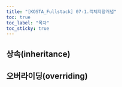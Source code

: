 ```yaml
---
title: "[KOSTA_Fullstack] 07-1.객체지향개념"
toc: true
toc_label: "목차"
toc_sticky: true
---
```


## 상속(inheritance)

## 오버라이딩(overriding)